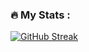 <!--
### Hi there 👋

**tomas-fryza/tomas-fryza** is a ✨ _special_ ✨ repository because its `README.md` (this file) appears on your GitHub profile.

Here are some ideas to get you started:

- 🔭 I’m currently working on ...
- 🌱 I’m currently learning ...
- 👯 I’m looking to collaborate on ...
- 🤔 I’m looking for help with ...
- 💬 Ask me about ...
- 📫 How to reach me: ...
- 😄 Pronouns: ...
- ⚡ Fun fact: ...
-->

### :fire: My Stats :

[![GitHub Streak](http://github-readme-streak-stats.herokuapp.com?user=tomas-fryza&theme=radical)](https://git.io/streak-stats)

<!--
![GitHub stats](https://github-readme-stats.vercel.app/api?username=tomas-fryza&show_icons=true&theme=radical)

[![Top Langs](https://github-readme-stats.vercel.app/api/top-langs/?username=tomas-fryza&layout=compact)](https://github.com/anuraghazra/github-readme-stats)
-->
